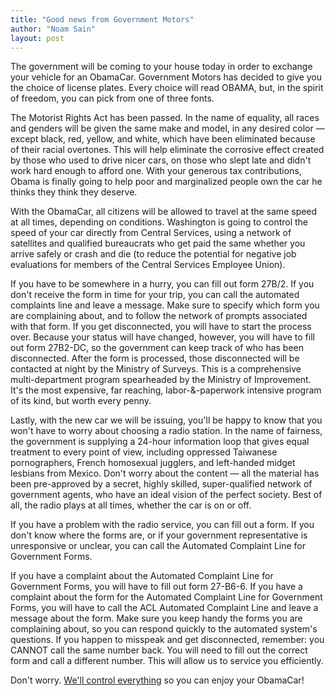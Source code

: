 ```yaml
---
title: "Good news from Government Motors"
author: "Noam Sain"
layout: post
---
```


The government will be coming to your house today in order to exchange your vehicle for an ObamaCar. Government Motors has decided to give you the choice of license plates. Every choice will read OBAMA, but, in the spirit of freedom, you can pick from one of three fonts.

The Motorist Rights Act has been passed. In the name of equality, all races and genders will be given the same make and model, in any desired color — except black, red, yellow, and white, which have been eliminated because of their racial overtones. This will help eliminate the corrosive effect created by those who used to drive nicer cars, on those who slept late and didn't work hard enough to afford one. With your generous tax contributions, Obama is finally going to help poor and marginalized people own the car he thinks they think they deserve.

With the ObamaCar, all citizens will be allowed to travel at the same speed at all times, depending on conditions. Washington is going to control the speed of your car directly from Central Services, using a network of satellites and qualified bureaucrats who get paid the same whether you arrive safely or crash and die (to reduce the potential for negative job evaluations for members of the Central Services Employee Union).

If you have to be somewhere in a hurry, you can fill out form 27B/2. If you don't receive the form in time for your trip, you can call the automated complaints line and leave a message. Make sure to specify which form you are complaining about, and to follow the network of prompts associated with that form. If you get disconnected, you will have to start the process over. Because your status will have changed, however, you will have to fill out form 27B2-DC, so the government can keep track of who has been disconnected. After the form is processed, those disconnected will be contacted at night by the Ministry of Surveys. This is a comprehensive multi-department program spearheaded by the Ministry of Improvement. It's the most expensive, far reaching, labor-&amp;-paperwork intensive program of its kind, but worth every penny.

Lastly, with the new car we will be issuing, you'll be happy to know that you won't have to worry about choosing a radio station. In the name of fairness, the government is supplying a 24-hour information loop that gives equal treatment to every point of view, including oppressed Taiwanese pornographers, French homosexual jugglers, and left-handed midget lesbians from Mexico. Don't worry about the content — all the material has been pre-approved by a secret, highly skilled, super-qualified network of government agents, who have an ideal vision of the perfect society. Best of all, the radio plays at all times, whether the car is on or off.

If you have a problem with the radio service, you can fill out a form. If you don't know where the forms are, or if your government representative is unresponsive or unclear, you can call the Automated Complaint Line for Government Forms.

If you have a complaint about the Automated Complaint Line for Government Forms, you will have to fill out form 27-B6-6. If you have a complaint about the form for the Automated Complaint Line for Government Forms, you will have to call the ACL Automated Complaint Line and leave a message about the form. Make sure you keep handy the forms you are complaining about, so you can respond quickly to the automated system's questions. If you happen to misspeak and get disconnected, remember: you CANNOT call the same number back. You will need to fill out the correct form and call a different number. This will allow us to service you efficiently.

Don't worry. [We'll control everything](https://youtu.be/7xNnRBksvOU) so you can enjoy your ObamaCar!